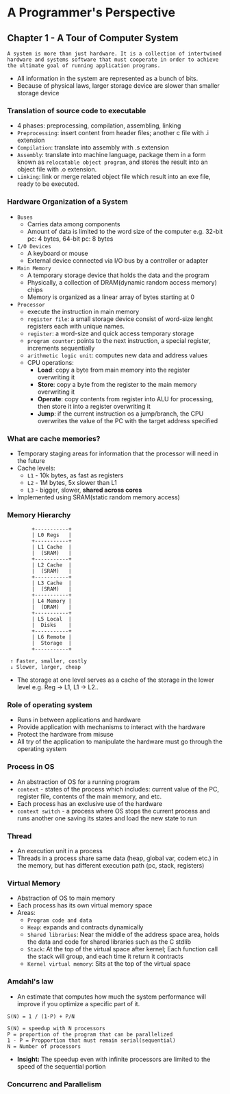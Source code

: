 # A Programmer's Perspective

## Chapter 1 - A Tour of Computer System

```
A system is more than just hardware. It is a collection of intertwined hardware and systems software that must cooperate in order to achieve the ultimate goal of running application programs.
```

- All information in the system are represented as a bunch of bits.
- Because of physical laws, larger storage device are slower than smaller storage device

### Translation of source code to executable
- 4 phases: preprocessing, compilation, assembling, linking
- `Preprocessing`: insert content from header files; another c file with .i extension
- `Compilation`: translate into assembly with .s extension
- `Assembly`: translate into machine language, package them in a form known as `relocatable object program`, and stores the result into an object file with .o extension.
- `Linking`: link or merge related object file which result into an exe file, ready to be executed.

### Hardware Organization of a System
- `Buses`
    - Carries data among components
    - Amount of data is limited to the word size of the computer e.g. 32-bit pc: 4 bytes, 64-bit pc: 8 bytes
- `I/O Devices`
    - A keyboard or mouse
    - External device connected via I/O bus by a controller or adapter
- `Main Memory`
    - A temporary storage device that holds the data and the program 
    - Physically, a collection of DRAM(dynamic random access memory) chips
    - Memory is organized as a linear array of bytes starting at 0
- `Processor`
    - execute the instruction in main memory
    - `register file`: a small storage device consist of word-size lenght registers each with unique names. 
    - `register`: a word-size and quick access temporary storage 
    - `program counter`: points to the next instruction, a special register, increments sequentially
    - `arithmetic logic unit`: computes new data and address values
    - CPU operations:
        - **Load**: copy a byte from main memory into the register overwriting it
        - **Store**: copy a byte from the register to the main memory overwriting it 
        - **Operate**: copy contents from register into ALU for processing, then store it into a register overwriting it 
        - **Jump**: if the current instruction os a jump/branch, the CPU overwrites the value of the PC with the target address specified

### What are cache memories?
- Temporary staging areas for information that the processor will need in the future
- Cache levels:
    - `L1` - 10k bytes, as fast as registers
    - `L2` - 1M bytes, 5x slower than L1
    - `L3` - bigger, slower, **shared across cores**
- Implemented using SRAM(static random memory access)

### Memory Hierarchy
```
        +-----------+
        | L0 Regs   |
        +-----------+
        | L1 Cache  |
        |  (SRAM)   |
        +-----------+
        | L2 Cache  |
        |  (SRAM)   |
        +-----------+
        | L3 Cache  |
        |  (SRAM)   |
        +-----------+
        | L4 Memory |
        |  (DRAM)   |
        +-----------+
        | L5 Local  |
        |  Disks    |
        +-----------+
        | L6 Remote |
        |  Storage  |
        +-----------+

 ↑ Faster, smaller, costly
 ↓ Slower, larger, cheap

```
- The storage at one level serves as a cache of the storage in the lower level e.g. Reg -> L1, L1 -> L2..

### Role of operating system
- Runs in between applications and hardware
- Provide application with mechanisms to interact with the hardware
- Protect the hardware from misuse
- All try of the application to manipulate the hardware must go through the operating system

### Process in OS
- An abstraction of OS for a running program
- `context` - states of the process which includes: current value of the PC, register file, contents of the main memory, and etc.
- Each process has an exclusive use of the hardware
- `context switch` - a process where OS stops the current process and runs another one saving its states and load the new state to run

### Thread
- An execution unit in a process
- Threads in a process share same data (heap, global var, codem etc.) in the memory, but has different execution path (pc, stack, registers)

### Virtual Memory
- Abstraction of OS to main memory
- Each process has its own virtual memory space
- Areas:
    - `Program code and data`
    - `Heap`: expands and contracts dynamically
    - `Shared libraries`: Near the middle of the address space area, holds the data and code for shared libraries such as the C stdlib
    - `Stack`: At the top of the virtual space after kernel; Each function call the stack will group, and each time it return it contracts
    - `Kernel virtual memory`: Sits at the top of the virtual space

### Amdahl's law
- An estimate that computes how much the system performance will improve if you optimize a specific part of it.

```
S(N) = 1 / (1-P) + P/N

S(N) = speedup with N processors
P = proportion of the program that can be parallelized
1 - P = Propportion that must remain serial(sequential)
N = Number of processors
```
- **Insight:** The speedup even with infinite processors are limited to the speed of the sequential portion

### Concurrenc and Parallelism



